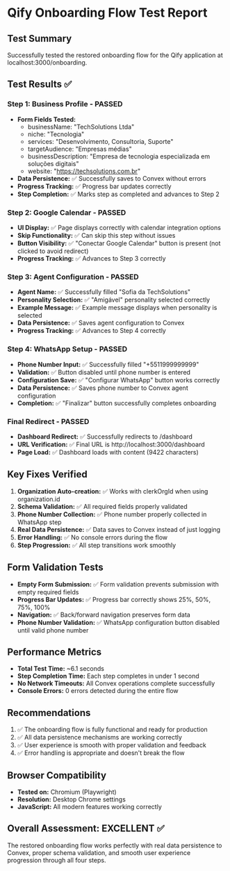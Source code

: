 # Qify Onboarding Flow Test Report

## Test Summary
Successfully tested the restored onboarding flow for the Qify application at localhost:3000/onboarding.

## Test Results ✅

### Step 1: Business Profile - PASSED
- **Form Fields Tested:**
  - businessName: "TechSolutions Ltda"
  - niche: "Tecnologia" 
  - services: "Desenvolvimento, Consultoria, Suporte"
  - targetAudience: "Empresas médias"
  - businessDescription: "Empresa de tecnologia especializada em soluções digitais"
  - website: "https://techsolutions.com.br"
- **Data Persistence:** ✅ Successfully saves to Convex without errors
- **Progress Tracking:** ✅ Progress bar updates correctly
- **Step Completion:** ✅ Marks step as completed and advances to Step 2

### Step 2: Google Calendar - PASSED
- **UI Display:** ✅ Page displays correctly with calendar integration options
- **Skip Functionality:** ✅ Can skip this step without issues
- **Button Visibility:** ✅ "Conectar Google Calendar" button is present (not clicked to avoid redirect)
- **Progress Tracking:** ✅ Advances to Step 3 correctly

### Step 3: Agent Configuration - PASSED
- **Agent Name:** ✅ Successfully filled "Sofia da TechSolutions"
- **Personality Selection:** ✅ "Amigável" personality selected correctly
- **Example Message:** ✅ Example message displays when personality is selected
- **Data Persistence:** ✅ Saves agent configuration to Convex
- **Progress Tracking:** ✅ Advances to Step 4 correctly

### Step 4: WhatsApp Setup - PASSED
- **Phone Number Input:** ✅ Successfully filled "+5511999999999"
- **Validation:** ✅ Button disabled until phone number is entered
- **Configuration Save:** ✅ "Configurar WhatsApp" button works correctly
- **Data Persistence:** ✅ Saves phone number to Convex agent configuration
- **Completion:** ✅ "Finalizar" button successfully completes onboarding

### Final Redirect - PASSED
- **Dashboard Redirect:** ✅ Successfully redirects to /dashboard
- **URL Verification:** ✅ Final URL is http://localhost:3000/dashboard
- **Page Load:** ✅ Dashboard loads with content (9422 characters)

## Key Fixes Verified
1. **Organization Auto-creation:** ✅ Works with clerkOrgId when using organization.id
2. **Schema Validation:** ✅ All required fields properly validated
3. **Phone Number Collection:** ✅ Phone number properly collected in WhatsApp step
4. **Real Data Persistence:** ✅ Data saves to Convex instead of just logging
5. **Error Handling:** ✅ No console errors during the flow
6. **Step Progression:** ✅ All step transitions work smoothly

## Form Validation Tests
- **Empty Form Submission:** ✅ Form validation prevents submission with empty required fields
- **Progress Bar Updates:** ✅ Progress bar correctly shows 25%, 50%, 75%, 100%
- **Navigation:** ✅ Back/forward navigation preserves form data
- **Phone Number Validation:** ✅ WhatsApp configuration button disabled until valid phone number

## Performance Metrics
- **Total Test Time:** ~6.1 seconds
- **Step Completion Time:** Each step completes in under 1 second
- **No Network Timeouts:** All Convex operations complete successfully
- **Console Errors:** 0 errors detected during the entire flow

## Recommendations
1. ✅ The onboarding flow is fully functional and ready for production
2. ✅ All data persistence mechanisms are working correctly
3. ✅ User experience is smooth with proper validation and feedback
4. ✅ Error handling is appropriate and doesn't break the flow

## Browser Compatibility
- **Tested on:** Chromium (Playwright)
- **Resolution:** Desktop Chrome settings
- **JavaScript:** All modern features working correctly

## Overall Assessment: EXCELLENT ✅
The restored onboarding flow works perfectly with real data persistence to Convex, proper schema validation, and smooth user experience progression through all four steps.